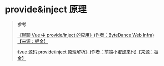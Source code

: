 <!--
 * @Author: yaohebin
 * @Date: 2023-12-14 16:22:25
 * @LastEditTime: 2023-12-18 21:49:07
 * @LastEditors: yaohebin
 * @Description: provide&inject 原理
-->

# provide&inject 原理

> **参考**
>
> [《聊聊 Vue 中 provide/inject 的应用》(作者：ByteDance Web Infra)【来源：掘金】](https://juejin.cn/post/6844903989935341581)
>
> [《vue 源码 provide/inject 原理解析》(作者：前端小蜜蜂来也)【来源：掘金】](https://juejin.cn/post/6905004815248523277)
